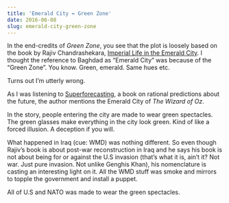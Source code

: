```yaml
---
title: 'Emerald City ↔ Green Zone'
date: 2016-06-08
slug: emerald-city-green-zone
---
```

In the end-credits of _Green Zone_, you see that the plot is loosely based on the book by Rajiv Chandrashekara, [Imperial Life in the Emerald City](https://www.amazon.com/Imperial-Life-Emerald-City-Inside/dp/0307278832?ie=UTF8&*Version*=1&*entries*=0). I thought the reference to Baghdad as “Emerald City” was because of the “Green Zone”. You know. Green, emerald. Same hues etc.

Turns out I’m utterly wrong.

As I was listening to [Superforecasting](https://www.amazon.com/Superforecasting-Science-Prediction-Philip-Tetlock/dp/0804136696?ie=UTF8&*Version*=1&*entries*=0), a book on rational predictions about the future, the author mentions the Emerald City of _The Wizard of Oz_.

In the story, people entering the city are made to wear green spectacles. The green glasses make everything in the city look green. Kind of like a forced illusion. A deception if you will.

What happened in Iraq (cue: WMD) was nothing different. So even though Rajiv’s book is about post-war reconstruction in Iraq and he says his book is not about being for or against the U.S invasion (that’s what it is, ain’t it? Not war. Just pure invasion. Not unlike Genghis Khan), his nomenclature is casting an interesting light on it. All the WMD stuff was smoke and mirrors to topple the government and install a puppet.

All of U.S and NATO was made to wear the green spectacles.